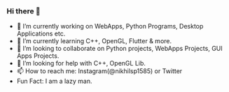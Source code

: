### Hi there 👋

- 🔭 I’m currently working on WebApps, Python Programs, Desktop Applications etc.
- 🌱 I’m currently learning C++, OpenGL, Flutter & more.
- 👯 I’m looking to collaborate on Python projects, WebApps Projects, GUI Apps Projects.
- 🤔 I’m looking for help with C++, OpenGL Lib.
- 📫 How to reach me: Instagram(@nikhilsp1585) or Twitter
- Fun Fact: I am a lazy man.

<!--
**nikhilsp1585/nikhilsp1585** is a ✨ _special_ ✨ repository because its `README.md` (this file) appears on your GitHub profile.

### Here are some ideas to get you started:



--!>
